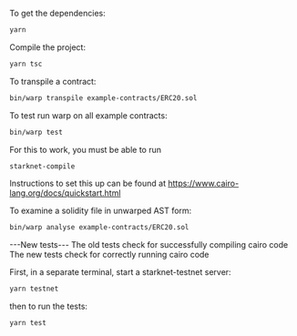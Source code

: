 To get the dependencies:

```bash
yarn
```

Compile the project:

```bash
yarn tsc
```

To transpile a contract:

```bash
bin/warp transpile example-contracts/ERC20.sol
```

To test run warp on all example contracts:

```bash
bin/warp test
```

For this to work, you must be able to run

```bash
starknet-compile
```

Instructions to set this up can be found at https://www.cairo-lang.org/docs/quickstart.html

To examine a solidity file in unwarped AST form:

```bash
bin/warp analyse example-contracts/ERC20.sol
```

---New tests---
The old tests check for successfully compiling cairo code
The new tests check for correctly running cairo code

First, in a separate terminal, start a starknet-testnet server:

```bash
yarn testnet
```

then to run the tests:

```bash
yarn test
```
